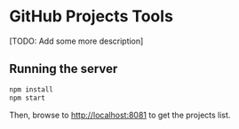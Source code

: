 # GitHub Projects Tools

[TODO: Add some more description]

## Running the server

```sh
npm install
npm start
```

Then, browse to [http://localhost:8081]() to get the projects list.
